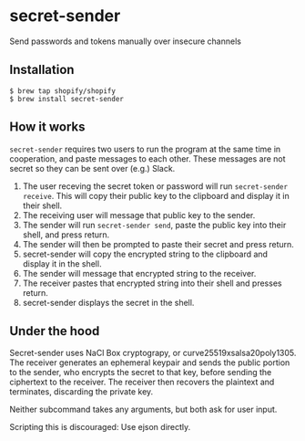 # secret-sender

Send passwords and tokens manually over insecure channels

## Installation

```
$ brew tap shopify/shopify
$ brew install secret-sender
```

## How it works

`secret-sender` requires two users to run the program at the same time in cooperation, and paste messages to each other.
These messages are not secret so they can be sent over (e.g.) Slack.

1. The user receving the secret token or password will run `secret-sender receive`. This will copy their public key to the clipboard and display it in their shell.
2. The receiving user will message that public key to the sender.
3. The sender will run `secret-sender send`, paste the public key into their shell, and press return.
4. The sender will then be prompted to paste their secret and press return.
5. secret-sender will copy the encrypted string to the clipboard and display it in the shell.
6. The sender will message that encrypted string to the receiver.
7. The receiver pastes that encrypted string into their shell and presses return.
8. secret-sender displays the secret in the shell.


## Under the hood

Secret-sender uses NaCl Box cryptograpy, or curve25519xsalsa20poly1305.
The receiver generates an ephemeral keypair and sends the public portion to the sender, who encrypts the secret to that key, before sending the ciphertext to the receiver. The receiver then recovers the plaintext and terminates, discarding the private key.

Neither subcommand takes any arguments, but both ask for user input.

Scripting this is discouraged: Use ejson directly.

